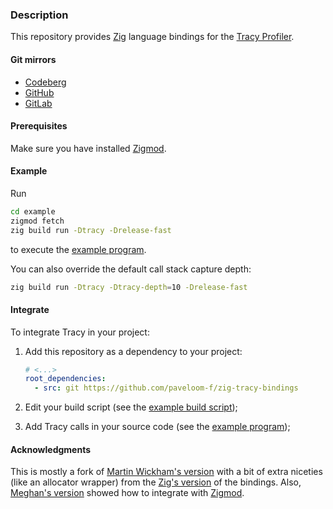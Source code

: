 ### Description

This repository provides [Zig](https://ziglang.org) language bindings for the [Tracy Profiler](https://github.com/wolfpld/tracy).

#### Git mirrors
- [Codeberg](https://codeberg.org/paveloom-f/zig-tracy-bindings)
- [GitHub](https://github.com/paveloom-f/zig-tracy-bindings)
- [GitLab](https://gitlab.com/paveloom-g/forks/zig-tracy-bindings)

#### Prerequisites

Make sure you have installed [Zigmod](https://github.com/nektro/zigmod).

#### Example

Run

```bash
cd example
zigmod fetch
zig build run -Dtracy -Drelease-fast
```

to execute the [example program](example/src/main.zig).

You can also override the default call stack capture depth:

```bash
zig build run -Dtracy -Dtracy-depth=10 -Drelease-fast
```

#### Integrate

To integrate Tracy in your project:

1) Add this repository as a dependency to your project:

    ```yml
    # <...>
    root_dependencies:
      - src: git https://github.com/paveloom-f/zig-tracy-bindings
    ```

2) Edit your build script (see the [example build script](example/build.zig));
3) Add Tracy calls in your source code (see the [example program](example/src/main.zig));

#### Acknowledgments

This is mostly a fork of [Martin Wickham's version](https://github.com/SpexGuy/Zig-Tracy) with a bit of extra niceties (like an allocator wrapper) from the [Zig's version](https://github.com/ziglang/zig/blob/master/src/tracy.zig) of the bindings. Also, [Meghan's version](https://github.com/nektro/zig-tracy) showed how to integrate with [Zigmod](https://github.com/nektro/zigmod).
